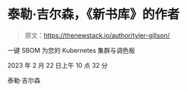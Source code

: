 # 泰勒·吉尔森，《新书库》的作者

> 原文：<https://thenewstack.io/author/tyler-gillson/>

一键 SBOM 为您的 Kubernetes 集群与调色板

2023 年 2 月 22 日上午 10 点 32 分

泰勒·吉尔森